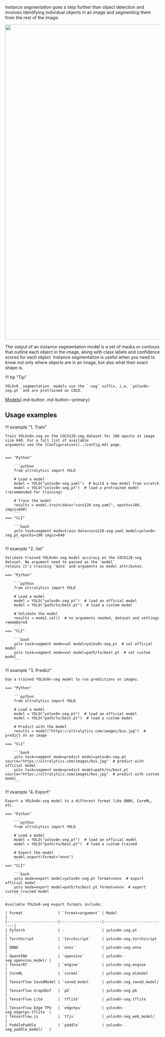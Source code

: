 Instance segmentation goes a step further than object detection and involves identifying individual objects in an image
and segmenting them from the rest of the image.

<img width="1024" src="https://user-images.githubusercontent.com/26833433/212094133-6bb8c21c-3d47-41df-a512-81c5931054ae.png">

The output of an instance segmentation model is a set of masks or
contours that outline each object in the image, along with class labels and confidence scores for each object. Instance
segmentation is useful when you need to know not only where objects are in an image, but also what their exact shape is.

!!! tip "Tip"

    YOLOv8 _segmentation_ models use the `-seg` suffix, i.e. `yolov8n-seg.pt` and are pretrained on COCO.

[Models](https://github.com/ultralytics/ultralytics/tree/main/ultralytics/models/v8/seg){.md-button .md-button--primary}

## Usage examples

!!! example "1. Train"

    Train YOLOv8n-seg on the COCO128-seg dataset for 100 epochs at image size 640. For a full list of available 
    arguments see the [Configuration](../config.md) page.


    === "Python"
    
        ```python
        from ultralytics import YOLO
        
        # Load a model
        model = YOLO("yolov8n-seg.yaml")  # build a new model from scratch
        model = YOLO("yolov8n-seg.pt")  # load a pretrained model (recommended for training)
        
        # Train the model
        results = model.train(data="coco128-seg.yaml", epochs=100, imgsz=640)
        ```
    === "CLI"
    
        ```bash
        yolo task=segment mode=train data=coco128-seg.yaml model=yolov8n-seg.pt epochs=100 imgsz=640
        ```

!!! example "2. Val"

    Validate trained YOLOv8n-seg model accuracy on the COCO128-seg dataset. No argument need to passed as the `model`
    retains it's training `data` and arguments as model attributes.

    === "Python"
    
        ```python
        from ultralytics import YOLO
        
        # Load a model
        model = YOLO("yolov8n-seg.pt")  # load an official model
        model = YOLO("path/to/best.pt")  # load a custom model
        
        # Validate the model
        results = model.val()  # no arguments needed, dataset and settings remembered
        ```
    === "CLI"
    
        ```bash
        yolo task=segment mode=val model=yolov8n-seg.pt  # val official model
        yolo task=segment mode=val model=path/to/best.pt  # val custom model
        ```

!!! example "3. Predict"

    Use a trained YOLOv8n-seg model to run predictions on images.

    === "Python"
    
        ```python
        from ultralytics import YOLO
        
        # Load a model
        model = YOLO("yolov8n-seg.pt")  # load an official model
        model = YOLO("path/to/best.pt")  # load a custom model
        
        # Predict with the model
        results = model("https://ultralytics.com/images/bus.jpg")  # predict on an image
        ```
    === "CLI"
    
        ```bash
        yolo task=segment mode=predict model=yolov8n-seg.pt source="https://ultralytics.com/images/bus.jpg"  # predict with official model
        yolo task=segment mode=predict model=path/to/best.pt source="https://ultralytics.com/images/bus.jpg"  # predict with custom model
        ```

!!! example "4. Export"

    Export a YOLOv8n-seg model to a different format like ONNX, CoreML, etc.

    === "Python"
    
        ```python
        from ultralytics import YOLO
        
        # Load a model
        model = YOLO("yolov8n-seg.pt")  # load an official model
        model = YOLO("path/to/best.pt")  # load a custom trained
        
        # Export the model
        model.export(format="onnx")
        ```
    === "CLI"
    
        ```bash
        yolo mode=export model=yolov8n-seg.pt format=onnx  # export official model
        yolo mode=export model=path/to/best.pt format=onnx  # export custom trained model
        ```

    Available YOLOv8-seg export formats include:

    | Format                | `format=argument` | Model                       |
    |-----------------------|-------------------|-----------------------------|
    | PyTorch               | -                 | yolov8n-seg.pt              |
    | TorchScript           | `torchscript`     | yolov8n-seg.torchscript     |
    | ONNX                  | `onnx`            | yolov8n-seg.onnx            |
    | OpenVINO              | `openvino`        | yolov8n-seg_openvino_model/ |
    | TensorRT              | `engine`          | yolov8n-seg.engine          |
    | CoreML                | `coreml`          | yolov8n-seg.mlmodel         |
    | TensorFlow SavedModel | `saved_model`     | yolov8n-seg_saved_model/    |
    | TensorFlow GraphDef   | `pb`              | yolov8n-seg.pb              |
    | TensorFlow Lite       | `tflite`          | yolov8n-seg.tflite          |
    | TensorFlow Edge TPU   | `edgetpu`         | yolov8n-seg_edgetpu.tflite  |
    | TensorFlow.js         | `tfjs`            | yolov8n-seg_web_model/      |
    | PaddlePaddle          | `paddle`          | yolov8n-seg_paddle_model/   |


